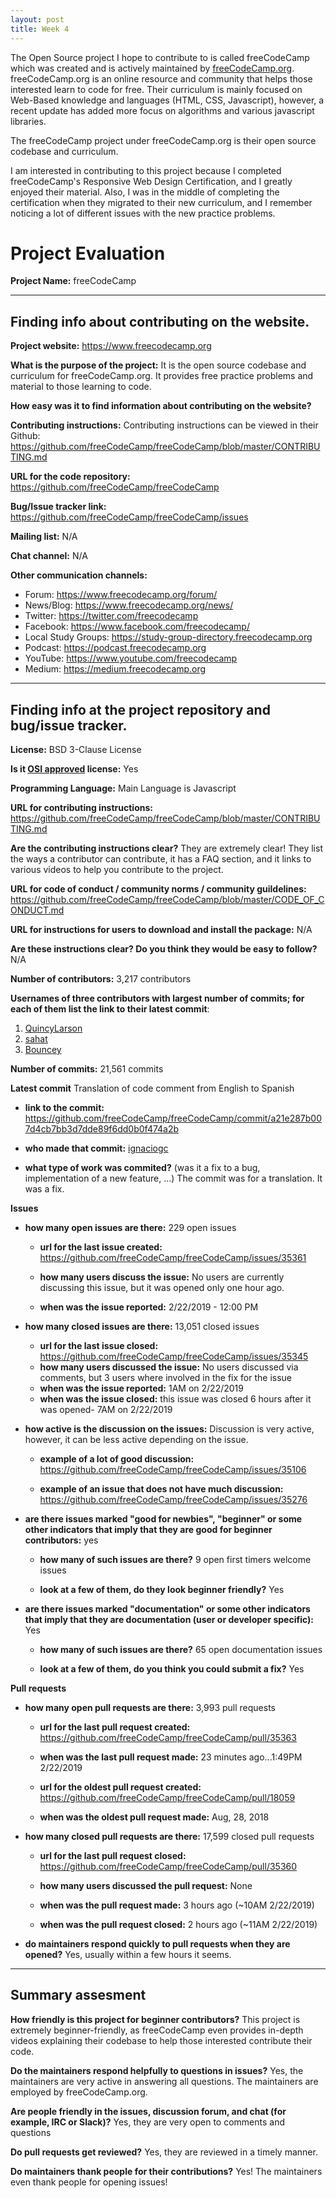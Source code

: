 ```yaml
---
layout: post
title: Week 4
---
```


The Open Source project I hope to contribute to is called freeCodeCamp which was created and is actively
maintained by [freeCodeCamp.org](https://www.freecodecamp.org). freeCodeCamp.org is an online resource and
community that helps those interested learn to code for free. Their curriculum is mainly focused on Web-Based
knowledge and languages (HTML, CSS, Javascript), however, a recent update has added more focus on algorithms and
various javascript libraries.

The freeCodeCamp project under freeCodeCamp.org is their open source codebase and curriculum.

I am interested in contributing to this project because I completed freeCodeCamp's Responsive Web Design Certification,
and I greatly enjoyed their material. Also, I was in the middle of completing the certification when they migrated to their new
curriculum, and I remember noticing a lot of different issues with the new practice problems.


# Project Evaluation



__Project Name:__  freeCodeCamp


---

## Finding info about contributing on the website.


__Project website:__ <https://www.freecodecamp.org>


__What is the purpose of the project:__ It is the open source codebase and curriculum for freeCodeCamp.org. It provides free practice problems and material to those learning to code.


__How easy was it to find information about contributing on the website?__


__Contributing instructions:__ Contributing instructions can be viewed in their Github: <https://github.com/freeCodeCamp/freeCodeCamp/blob/master/CONTRIBUTING.md>

__URL for the code repository:__ <https://github.com/freeCodeCamp/freeCodeCamp>

__Bug/Issue tracker link:__ <https://github.com/freeCodeCamp/freeCodeCamp/issues>

__Mailing list:__ N/A

__Chat channel:__ N/A

__Other communication channels:__
* Forum: <https://www.freecodecamp.org/forum/>
* News/Blog: <https://www.freecodecamp.org/news/>
* Twitter: <https://twitter.com/freecodecamp>
* Facebook: <https://www.facebook.com/freecodecamp/>
* Local Study Groups: <https://study-group-directory.freecodecamp.org>
* Podcast: <https://podcast.freecodecamp.org>
* YouTube: <https://www.youtube.com/freecodecamp>
* Medium: <https://medium.freecodecamp.org>

---

## Finding info at the project repository and bug/issue tracker.

__License:__ BSD 3-Clause License

__Is it [OSI approved](https://opensource.org/licenses/alphabetical) license:__ Yes

__Programming Language:__ Main Language is Javascript

__URL for contributing instructions:__ <https://github.com/freeCodeCamp/freeCodeCamp/blob/master/CONTRIBUTING.md>

__Are the contributing instructions clear?__ They are extremely clear! They list the ways a contributor can contribute, it has a FAQ section,
and it links to various videos to help you contribute to the project.


__URL for code of conduct / community norms / community guildelines:__ <https://github.com/freeCodeCamp/freeCodeCamp/blob/master/CODE_OF_CONDUCT.md>

__URL for instructions for users to download and install the package:__ N/A


__Are these instructions clear? Do you think they would be easy to follow?__ N/A


__Number of contributors:__ 3,217 contributors


__Usernames of three contributors with largest number of commits; for
each of them list the link to their latest commit__:

1. [QuincyLarson](https://github.com/freeCodeCamp/freeCodeCamp/commit/d006696c858be40231d49c7f799960ed4f5c974f)
2. [sahat](https://github.com/freeCodeCamp/freeCodeCamp/commit/2276abb7111c62e8e2e541c8cf62c9a0753378ad)
3. [Bouncey](https://github.com/freeCodeCamp/freeCodeCamp/commit/675d6a76e4e648c28c694250625ed583c2a15c8a)


__Number of commits:__ 21,561 commits

__Latest commit__ Translation of code comment from English to Spanish

- __link to the commit:__ <https://github.com/freeCodeCamp/freeCodeCamp/commit/a21e287b007d4cb7bb3d7dde89f6dd0b0f474a2b>

- __who made that commit:__ [ignaciogc](https://github.com/freeCodeCamp/freeCodeCamp/commits?author=ignaciogc)

- __what type of work was commited?__ (was it a fix to a bug, implementation of a new feature, ...) The commit was for a translation. It was a fix.


__Issues__

- __how many open issues are there:__ 229 open issues

    - __url for the last issue created:__ <https://github.com/freeCodeCamp/freeCodeCamp/issues/35361>

    - __how many users discuss the issue:__ No users are currently discussing this issue, but it was opened only one hour ago.

    - __when was the issue reported:__ 2/22/2019 - 12:00 PM


- __how many closed issues are there:__ 13,051 closed issues
    - __url for the last issue closed:__ <https://github.com/freeCodeCamp/freeCodeCamp/issues/35345>
    - __how many users discussed the issue:__ No users discussed via comments, but 3 users where involved in the fix for the issue
    - __when was the issue reported:__ 1AM on 2/22/2019
    - __when was the issue closed:__ this issue was closed 6 hours after it was opened- 7AM on 2/22/2019

- __how active is the discussion on the issues:__ Discussion is very active, however, it can be less active depending on the issue.

    - __example of a lot of good discussion:__ <https://github.com/freeCodeCamp/freeCodeCamp/issues/35106>

    - __example of an issue that does not have much discussion:__ <https://github.com/freeCodeCamp/freeCodeCamp/issues/35276>



- __are there issues marked "good for newbies", "beginner" or some other indicators that imply that they are good for beginner contributors:__ yes

    - __how many of such issues are there?__ 9 open first timers welcome issues

    - __look at a few of them, do they look beginner friendly?__ Yes



- __are there issues marked "documentation" or some other indicators that imply that they are documentation (user or developer specific):__ Yes

    - __how many of such issues are there?__ 65 open documentation issues

    - __look at a few of them, do you think you could submit a fix?__ Yes



__Pull requests__

- __how many open pull requests are there:__ 3,993 pull requests

    - __url for the last pull request created:__ <https://github.com/freeCodeCamp/freeCodeCamp/pull/35363>

    - __when was the last pull request made:__ 23 minutes ago...1:49PM 2/22/2019

    - __url for the oldest pull request created:__ <https://github.com/freeCodeCamp/freeCodeCamp/pull/18059>

    - __when was the oldest pull request made:__ Aug, 28, 2018

- __how many closed pull requests are there:__ 17,599 closed pull requests

    - __url for the last pull request closed:__ <https://github.com/freeCodeCamp/freeCodeCamp/pull/35360>

    - __how many users discussed the pull request:__ None

    - __when was the pull request made:__ 3 hours ago (~10AM 2/22/2019)

    - __when was the pull request closed:__ 2 hours ago (~11AM 2/22/2019)


- __do maintainers respond quickly to pull requests when they are opened?__ Yes, usually within a few hours it seems.





---


## Summary assesment
__How friendly is this project for beginner contributors?__
This project is extremely beginner-friendly, as freeCodeCamp even provides in-depth videos explaining their codebase to help
those interested contribute their code.


__Do the maintainers respond helpfully to questions in issues?__
Yes, the maintainers are very active in answering all questions. The maintainers are employed by freeCodeCamp.org.


__Are people friendly in the issues, discussion forum, and chat (for example, IRC or Slack)?__
Yes, they are very open to comments and questions


__Do pull requests get reviewed?__
Yes, they are reviewed in a timely manner.


__Do maintainers thank people for their contributions?__
Yes! The maintainers even thank people for opening issues!

